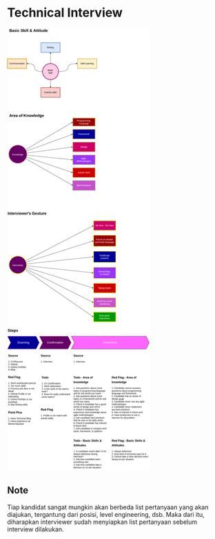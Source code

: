 # Technical Interview

![interview-screenshot](/images/interview.png)

## Note

Tiap kandidat sangat mungkin akan berbeda list pertanyaan yang akan diajukan, tergantung dari posisi, level engineering, dsb. Maka dari itu, diharapkan interviewer sudah menyiapkan list pertanyaan sebelum interview dilakukan.